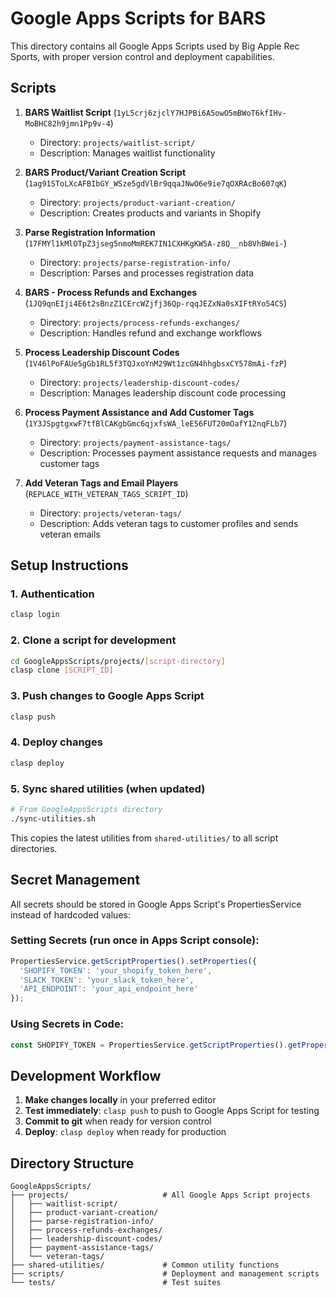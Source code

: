 # Google Apps Scripts for BARS

This directory contains all Google Apps Scripts used by Big Apple Rec Sports, with proper version control and deployment capabilities.

## Scripts

1. **BARS Waitlist Script** (`1yL5crj6zjclY7HJPBi6A5owO5mBWoT6kfIHv-MoBHC82h9jmn1Pp9v-4`)
   - Directory: `projects/waitlist-script/`
   - Description: Manages waitlist functionality

2. **BARS Product/Variant Creation Script** (`1ag91SToLXcAFBIbGY_WSze5gdVlBr9qqaJNwO6e9ie7qOXRAcBo607qK`)
   - Directory: `projects/product-variant-creation/`
   - Description: Creates products and variants in Shopify

3. **Parse Registration Information** (`17FMYl1kMlOTpZ3jseg5nmoMmREK7IN1CXHKgKW5A-z8Q__nb8VhBWei-`)
   - Directory: `projects/parse-registration-info/`
   - Description: Parses and processes registration data

4. **BARS - Process Refunds and Exchanges** (`1JQ9qnEIji4E6t2sBnzZ1CErcWZjfj36Qp-rqqJEZxNa0sXIFtRYo54CS`)
   - Directory: `projects/process-refunds-exchanges/`
   - Description: Handles refund and exchange workflows

5. **Process Leadership Discount Codes** (`1V46lPoFAUe5gGb1RL5f3TQJxoYnM29Wt1zcGN4hhgbsxCY578mAi-fzP`)
   - Directory: `projects/leadership-discount-codes/`
   - Description: Manages leadership discount code processing

6. **Process Payment Assistance and Add Customer Tags** (`1Y3JSpgtgxwF7tfBlCAKgbGmc6qjxfsWA_leE56FUT20mOafY12nqFLb7`)
   - Directory: `projects/payment-assistance-tags/`
   - Description: Processes payment assistance requests and manages customer tags

7. **Add Veteran Tags and Email Players** (`REPLACE_WITH_VETERAN_TAGS_SCRIPT_ID`)
   - Directory: `projects/veteran-tags/`
   - Description: Adds veteran tags to customer profiles and sends veteran emails

## Setup Instructions

### 1. Authentication
```bash
clasp login
```

### 2. Clone a script for development
```bash
cd GoogleAppsScripts/projects/[script-directory]
clasp clone [SCRIPT_ID]
```

### 3. Push changes to Google Apps Script
```bash
clasp push
```

### 4. Deploy changes
```bash
clasp deploy
```

### 5. Sync shared utilities (when updated)
```bash
# From GoogleAppsScripts directory
./sync-utilities.sh
```

This copies the latest utilities from `shared-utilities/` to all script directories.

## Secret Management

All secrets should be stored in Google Apps Script's PropertiesService instead of hardcoded values:

### Setting Secrets (run once in Apps Script console):
```javascript
PropertiesService.getScriptProperties().setProperties({
  'SHOPIFY_TOKEN': 'your_shopify_token_here',
  'SLACK_TOKEN': 'your_slack_token_here',
  'API_ENDPOINT': 'your_api_endpoint_here'
});
```

### Using Secrets in Code:
```javascript
const SHOPIFY_TOKEN = PropertiesService.getScriptProperties().getProperty('SHOPIFY_TOKEN');
```

## Development Workflow

1. **Make changes locally** in your preferred editor
2. **Test immediately**: `clasp push` to push to Google Apps Script for testing
3. **Commit to git** when ready for version control
4. **Deploy**: `clasp deploy` when ready for production

## Directory Structure
```
GoogleAppsScripts/
├── projects/                     # All Google Apps Script projects
│   ├── waitlist-script/
│   ├── product-variant-creation/
│   ├── parse-registration-info/
│   ├── process-refunds-exchanges/
│   ├── leadership-discount-codes/
│   ├── payment-assistance-tags/
│   └── veteran-tags/
├── shared-utilities/             # Common utility functions
├── scripts/                      # Deployment and management scripts
└── tests/                        # Test suites
```
